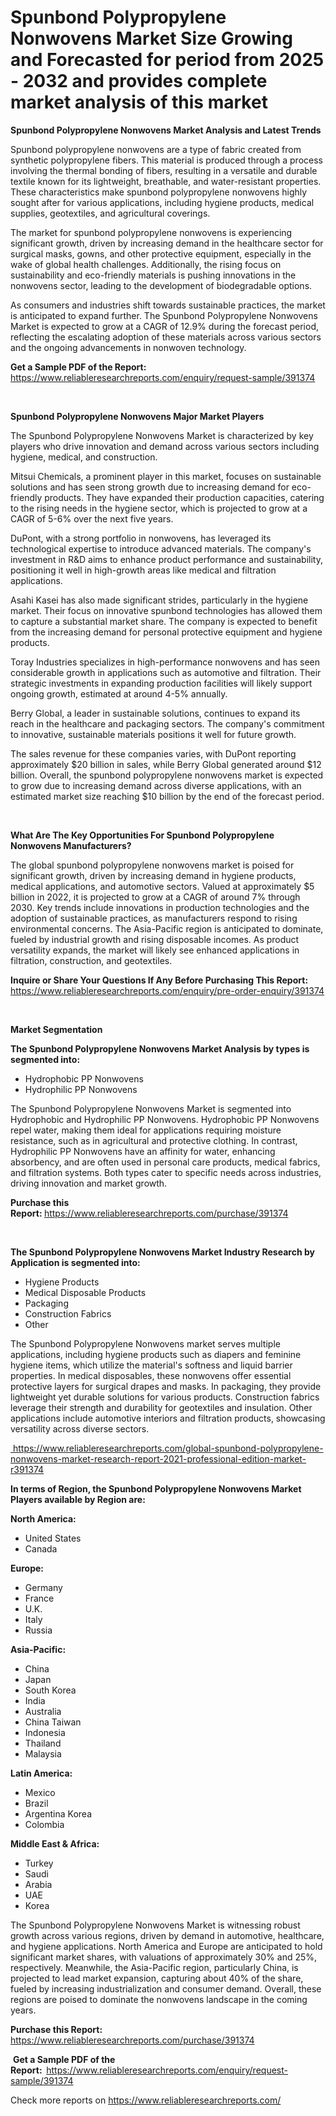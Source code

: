 <p><h1>Spunbond Polypropylene Nonwovens Market Size Growing and Forecasted for period from 2025 - 2032 and provides complete market analysis of this market</h1></p><p><strong>Spunbond Polypropylene Nonwovens Market Analysis and Latest Trends</strong></p>
<p><p>Spunbond polypropylene nonwovens are a type of fabric created from synthetic polypropylene fibers. This material is produced through a process involving the thermal bonding of fibers, resulting in a versatile and durable textile known for its lightweight, breathable, and water-resistant properties. These characteristics make spunbond polypropylene nonwovens highly sought after for various applications, including hygiene products, medical supplies, geotextiles, and agricultural coverings. </p><p>The market for spunbond polypropylene nonwovens is experiencing significant growth, driven by increasing demand in the healthcare sector for surgical masks, gowns, and other protective equipment, especially in the wake of global health challenges. Additionally, the rising focus on sustainability and eco-friendly materials is pushing innovations in the nonwovens sector, leading to the development of biodegradable options. </p><p>As consumers and industries shift towards sustainable practices, the market is anticipated to expand further. The Spunbond Polypropylene Nonwovens Market is expected to grow at a CAGR of 12.9% during the forecast period, reflecting the escalating adoption of these materials across various sectors and the ongoing advancements in nonwoven technology.</p></p>
<p><strong>Get a Sample PDF of the Report:&nbsp;</strong> <a href="https://www.reliableresearchreports.com/enquiry/request-sample/391374?utm_campaign=1581&utm_medium=2&utm_source=Github&utm_content=ia&utm_term=16012025&utm_id=spunbond-polypropylene-nonwovens">https://www.reliableresearchreports.com/enquiry/request-sample/391374</a></p>
<p>&nbsp;</p>
<p><strong>Spunbond Polypropylene Nonwovens Major Market Players</strong></p>
<p><p>The Spunbond Polypropylene Nonwovens Market is characterized by key players who drive innovation and demand across various sectors including hygiene, medical, and construction. </p><p>Mitsui Chemicals, a prominent player in this market, focuses on sustainable solutions and has seen strong growth due to increasing demand for eco-friendly products. They have expanded their production capacities, catering to the rising needs in the hygiene sector, which is projected to grow at a CAGR of 5-6% over the next five years.</p><p>DuPont, with a strong portfolio in nonwovens, has leveraged its technological expertise to introduce advanced materials. The company's investment in R&D aims to enhance product performance and sustainability, positioning it well in high-growth areas like medical and filtration applications.</p><p>Asahi Kasei has also made significant strides, particularly in the hygiene market. Their focus on innovative spunbond technologies has allowed them to capture a substantial market share. The company is expected to benefit from the increasing demand for personal protective equipment and hygiene products.</p><p>Toray Industries specializes in high-performance nonwovens and has seen considerable growth in applications such as automotive and filtration. Their strategic investments in expanding production facilities will likely support ongoing growth, estimated at around 4-5% annually.</p><p>Berry Global, a leader in sustainable solutions, continues to expand its reach in the healthcare and packaging sectors. The company's commitment to innovative, sustainable materials positions it well for future growth.</p><p>The sales revenue for these companies varies, with DuPont reporting approximately $20 billion in sales, while Berry Global generated around $12 billion. Overall, the spunbond polypropylene nonwovens market is expected to grow due to increasing demand across diverse applications, with an estimated market size reaching $10 billion by the end of the forecast period.</p></p>
<p>&nbsp;</p>
<p><strong>What Are The Key Opportunities For Spunbond Polypropylene Nonwovens Manufacturers?</strong></p>
<p><p>The global spunbond polypropylene nonwovens market is poised for significant growth, driven by increasing demand in hygiene products, medical applications, and automotive sectors. Valued at approximately $5 billion in 2022, it is projected to grow at a CAGR of around 7% through 2030. Key trends include innovations in production technologies and the adoption of sustainable practices, as manufacturers respond to rising environmental concerns. The Asia-Pacific region is anticipated to dominate, fueled by industrial growth and rising disposable incomes. As product versatility expands, the market will likely see enhanced applications in filtration, construction, and geotextiles.</p></p>
<p><strong>Inquire or Share Your Questions If Any Before Purchasing This Report:</strong> <a href="https://www.reliableresearchreports.com/enquiry/pre-order-enquiry/391374?utm_campaign=1581&utm_medium=2&utm_source=Github&utm_content=ia&utm_term=16012025&utm_id=spunbond-polypropylene-nonwovens">https://www.reliableresearchreports.com/enquiry/pre-order-enquiry/391374</a></p>
<p>&nbsp;</p>
<p><strong>Market Segmentation</strong></p>
<p><strong>The Spunbond Polypropylene Nonwovens Market Analysis by types is segmented into:</strong></p>
<p><ul><li>Hydrophobic PP Nonwovens</li><li>Hydrophilic PP Nonwovens</li></ul></p>
<p><p>The Spunbond Polypropylene Nonwovens Market is segmented into Hydrophobic and Hydrophilic PP Nonwovens. Hydrophobic PP Nonwovens repel water, making them ideal for applications requiring moisture resistance, such as in agricultural and protective clothing. In contrast, Hydrophilic PP Nonwovens have an affinity for water, enhancing absorbency, and are often used in personal care products, medical fabrics, and filtration systems. Both types cater to specific needs across industries, driving innovation and market growth.</p></p>
<p><strong>Purchase this Report:&nbsp;</strong><a href="https://www.reliableresearchreports.com/purchase/391374?utm_campaign=1581&utm_medium=2&utm_source=Github&utm_content=ia&utm_term=16012025&utm_id=spunbond-polypropylene-nonwovens">https://www.reliableresearchreports.com/purchase/391374</a></p>
<p>&nbsp;</p>
<p><strong>The Spunbond Polypropylene Nonwovens Market Industry Research by Application is segmented into:</strong></p>
<p><ul><li>Hygiene Products</li><li>Medical Disposable Products</li><li>Packaging</li><li>Construction Fabrics</li><li>Other</li></ul></p>
<p><p>The Spunbond Polypropylene Nonwovens market serves multiple applications, including hygiene products such as diapers and feminine hygiene items, which utilize the material's softness and liquid barrier properties. In medical disposables, these nonwovens offer essential protective layers for surgical drapes and masks. In packaging, they provide lightweight yet durable solutions for various products. Construction fabrics leverage their strength and durability for geotextiles and insulation. Other applications include automotive interiors and filtration products, showcasing versatility across diverse sectors.</p></p>
<p><a href="https://www.reliableresearchreports.com/global-spunbond-polypropylene-nonwovens-market-research-report-2021-professional-edition-market-r391374?utm_campaign=1581&utm_medium=2&utm_source=Github&utm_content=ia&utm_term=16012025&utm_id=spunbond-polypropylene-nonwovens">&nbsp;https://www.reliableresearchreports.com/global-spunbond-polypropylene-nonwovens-market-research-report-2021-professional-edition-market-r391374</a></p>
<p><strong>In terms of Region, the Spunbond Polypropylene Nonwovens Market Players available by Region are:</strong></p>
<p>
    <p> <strong> North America: </strong>
        <ul>
            <li>United States</li>
            <li>Canada</li>
        </ul>
        </p> 
    <p> <strong> Europe: </strong>
        <ul>
            <li>Germany</li>
            <li>France</li>
            <li>U.K.</li>
            <li>Italy</li>
            <li>Russia</li>
        </ul>
        </p> 
    <p> <strong> Asia-Pacific: </strong>
        <ul>
            <li>China</li>
            <li>Japan</li>
            <li>South Korea</li>
            <li>India</li>
            <li>Australia</li>
            <li>China Taiwan</li>
            <li>Indonesia</li>
            <li>Thailand</li>
            <li>Malaysia</li>
        </ul>
        </p> 
    <p> <strong> Latin America: </strong>
        <ul>
            <li>Mexico</li>
            <li>Brazil</li>
            <li>Argentina Korea</li>
            <li>Colombia</li>
        </ul>
        </p> 
    <p> <strong> Middle East & Africa: </strong>
        <ul>
            <li>Turkey</li>
            <li>Saudi</li>
            <li>Arabia</li>
            <li>UAE</li>
            <li>Korea</li>
        </ul>
    </p>
    </p>
<p><p>The Spunbond Polypropylene Nonwovens Market is witnessing robust growth across various regions, driven by demand in automotive, healthcare, and hygiene applications. North America and Europe are anticipated to hold significant market shares, with valuations of approximately 30% and 25%, respectively. Meanwhile, the Asia-Pacific region, particularly China, is projected to lead market expansion, capturing about 40% of the share, fueled by increasing industrialization and consumer demand. Overall, these regions are poised to dominate the nonwovens landscape in the coming years.</p></p>
<p><strong>Purchase this Report: </strong><a href="https://www.reliableresearchreports.com/purchase/391374?utm_campaign=1581&utm_medium=2&utm_source=Github&utm_content=ia&utm_term=16012025&utm_id=spunbond-polypropylene-nonwovens">https://www.reliableresearchreports.com/purchase/391374</a></p>
<p>&nbsp;<strong>Get a Sample PDF of the Report:&nbsp;&nbsp;</strong><a href="https://www.reliableresearchreports.com/enquiry/request-sample/391374?utm_campaign=1581&utm_medium=2&utm_source=Github&utm_content=ia&utm_term=16012025&utm_id=spunbond-polypropylene-nonwovens">https://www.reliableresearchreports.com/enquiry/request-sample/391374</a></p>
<p><strong></strong></p>
<p>Check more reports on <a href="https://www.reliableresearchreports.com/?utm_campaign=1581&utm_medium=2&utm_source=Github&utm_content=ia&utm_term=16012025&utm_id=spunbond-polypropylene-nonwovens">https://www.reliableresearchreports.com/</a></p>